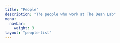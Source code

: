 ```yaml
---
title: "People"
description: "The people who work at The Dean Lab"
menu:
  navbar:
    weight: 3
layout: "people-list"
---
```

